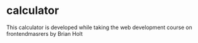 # calculator

This calculator is developed while taking the web development course on frontendmasrers by Brian Holt

